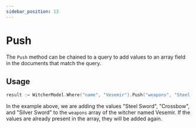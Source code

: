 ```yaml
---
sidebar_position: 13
---
```


# Push

The `Push` method can be chained to a query to add values to an array field in the documents that match the query.

## Usage

```go
result := WitcherModel.Where("name", "Vesemir").Push("weapons", "Steel Sword", "Crossbow", "Silver Sword").Exec().(*mongo.UpdateResult)
```

In the example above, we are adding the values "Steel Sword", "Crossbow", and "Silver Sword" to the `weapons` array of the witcher named Vesemir. If the values are already present in the array, they will be added again.
